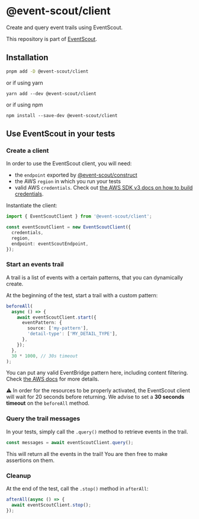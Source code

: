 # @event-scout/client

Create and query event trails using EventScout.

This repository is part of [EventScout](https://github.com/fargito/event-scout).

## Installation

```bash
pnpm add -D @event-scout/client
```

or if using yarn

```
yarn add --dev @event-scout/client
```

or if using npm

```
npm install --save-dev @event-scout/client
```

## Use EventScout in your tests

### Create a client

In order to use the EventScout client, you will need:

- the `endpoint` exported by [@event-scout/construct](https://github.com/fargito/event-scout/main/packages/construct/README.md)
- the AWS `region` in which you run your tests
- valid AWS `credentials`. Check out [the AWS SDK v3 docs on how to build credentials](https://docs.aws.amazon.com/AWSJavaScriptSDK/v3/latest/modules/_aws_sdk_credential_providers.html).

Instantiate the client:

```ts
import { EventScoutClient } from '@event-scout/client';

const eventScoutClient = new EventScoutClient({
  credentials,
  region,
  endpoint: eventScoutEndpoint,
});
```

### Start an events trail

A trail is a list of events with a certain patterns, that you can dynamically create.

At the beginning of the test, start a trail with a custom pattern:

```ts
beforeAll(
  async () => {
    await eventScoutClient.start({
      eventPattern: {
        source: ['my-pattern'],
        'detail-type': ['MY_DETAIL_TYPE'],
      },
    });
  },
  30 * 1000, // 30s timeout
);
```

You can put any valid EventBridge pattern here, including content filtering. Check [the AWS docs](https://docs.aws.amazon.com/eventbridge/latest/userguide/eb-event-patterns.html) for more details.

⚠ In order for the resources to be properly activated, the EventScout client will wait for 20 seconds before returning. We advise to set a **30 seconds timeout** on the `beforeAll` method.

### Query the trail messages

In your tests, simply call the `.query()` method to retrieve events in the trail.

```ts
const messages = await eventScoutClient.query();
```

This will return all the events in the trail! You are then free to make assertions on them.

### Cleanup

At the end of the test, call the `.stop()` method in `afterAll`:

```ts
afterAll(async () => {
  await eventScoutClient.stop();
});
```
